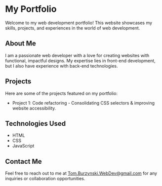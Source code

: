 # My Portfolio

Welcome to my web development portfolio! This website showcases my skills, projects, and experiences in the world of web development.

## About Me

I am a passionate web developer with a love for creating websites with functional, impactful designs. My expertise lies in front-end development, but I also have experience with back-end technologies.

## Projects

Here are some of the projects featured on my portfolio:

- Project 1: Code refactoring - Consolidating CSS selectors & improving website accessibility.

## Technologies Used

- HTML
- CSS
- JavaScript

## Contact Me

Feel free to reach out to me at [Tom.Burzynski.WebDev@gmail.com](mailto:Tom.Burzynski.WebDev@gmail.com) for any inquiries or collaboration opportunities.
